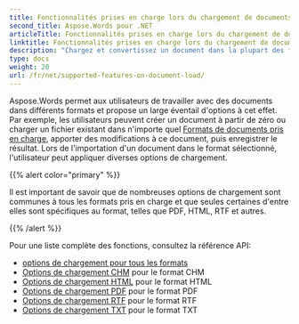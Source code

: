 ```yaml
---
title: Fonctionnalités prises en charge lors du chargement de documents
second_title: Aspose.Words pour .NET
articleTitle: Fonctionnalités prises en charge lors du chargement de documents
linktitle: Fonctionnalités prises en charge lors du chargement de documents
description: "Chargez et convertissez un document dans la plupart des formats populaires et prend en charge de nombreuses fonctionnalités Microsoft Word à l'aide de C#."
type: docs
weight: 20
url: /fr/net/supported-features-on-document-load/
---
```


Aspose.Words permet aux utilisateurs de travailler avec des documents dans différents formats et propose un large éventail d'options à cet effet. Par exemple, les utilisateurs peuvent créer un document à partir de zéro ou charger un fichier existant dans n'importe quel [Formats de documents pris en charge](/words/fr/net/supported-document-formats/), apporter des modifications à ce document, puis enregistrer le résultat. Lors de l'importation d'un document dans le format sélectionné, l'utilisateur peut appliquer diverses options de chargement.

{{% alert color="primary" %}}

Il est important de savoir que de nombreuses options de chargement sont communes à tous les formats pris en charge et que seules certaines d'entre elles sont spécifiques au format, telles que PDF, HTML, RTF et autres.

{{% /alert %}}

Pour une liste complète des fonctions, consultez la référence API:

- [options de chargement pour tous les formats](https://reference.aspose.com/words/net/aspose.words.loading/loadoptions/)
- [Options de chargement CHM](https://reference.aspose.com/words/net/aspose.words.loading/chmloadoptions/) pour le format CHM
- [Options de chargement HTML](https://reference.aspose.com/words/net/aspose.words.loading/htmlloadoptions/) pour le format HTML
- [Options de chargement PDF](https://reference.aspose.com/words/net/aspose.words.loading/pdfloadoptions/) pour le format PDF
- [Options de chargement RTF](https://reference.aspose.com/words/net/aspose.words.loading/rtfloadoptions/) pour le format RTF
- [Options de chargement TXT](https://reference.aspose.com/words/net/aspose.words.loading/txtloadoptions/) pour le format TXT